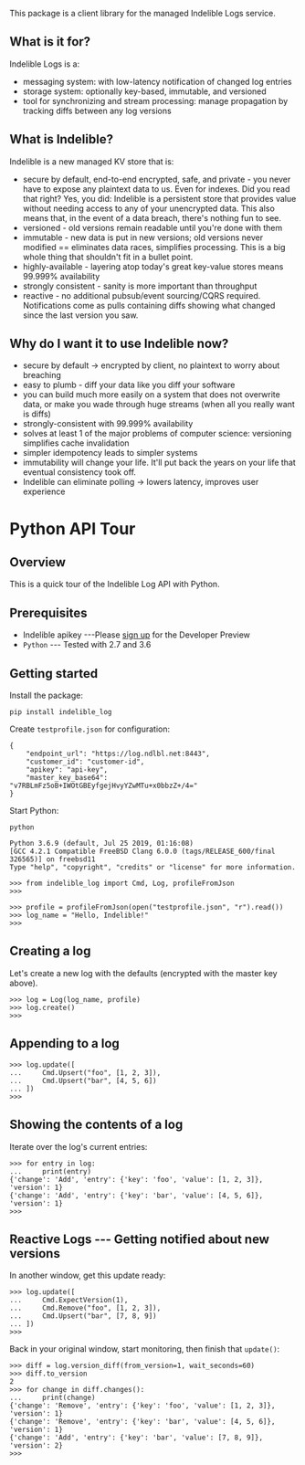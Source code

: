 This package is a client library for the managed Indelible Logs service.

What is it for?
---------------

Indelible Logs is a:

* messaging system: with low-latency notification of changed log entries
* storage system: optionally key-based, immutable, and versioned
* tool for synchronizing and stream processing: manage propagation by tracking diffs between any log versions

What is Indelible?
------------------

Indelible is a new managed KV store that is:

* secure by default, end-to-end encrypted, safe, and private - you never have to expose any plaintext data to us.  Even for indexes.  Did you read that right?  Yes, you did: Indelible is a persistent store that provides value without needing access to any of your unencrypted data.  This also means that, in the event of a data breach, there's nothing fun to see.
* versioned - old versions remain readable until you're done with them
* immutable - new data is put in new versions; old versions never modified == eliminates data races, simplifies processing.  This is a big whole thing that shouldn't fit in a bullet point.
* highly-available - layering atop today's great key-value stores means 99.999% availability
* strongly consistent - sanity is more important than throughput
* reactive - no additional pubsub/event sourcing/CQRS required.  Notifications come as pulls containing diffs showing what changed since the last version you saw.

Why do I want it to use Indelible now?
--------------------------------------
* secure by default -> encrypted by client, no plaintext to worry about breaching
* easy to plumb - diff your data like you diff your software
* you can build much more easily on a system that does not overwrite data, or make you wade through huge streams (when all you really want is diffs)
* strongly-consistent with 99.999% availability
* solves at least 1 of the major problems of computer science: versioning simplifies cache invalidation
* simpler idempotency leads to simpler systems
* immutability will change your life.  It'll put back the years on your life that eventual consistency took off.
* Indelible can eliminate polling -> lowers latency, improves user experience

Python API Tour
===============

Overview
--------

This is a quick tour of the Indelible Log API with Python.

Prerequisites
-------------

-   Indelible apikey ---Please [sign
    up](mailto:showmethelogs@indelible.systems) for the Developer
    Preview
-   `Python` --- Tested with 2.7 and 3.6

Getting started
---------------

Install the package:

``` 
pip install indelible_log
```

Create `testprofile.json` for configuration:

    {
        "endpoint_url": "https://log.ndlbl.net:8443",
        "customer_id": "customer-id",
        "apikey": "api-key",
        "master_key_base64": "v7RBLmFz5oB+IWOtGBEyfgejHvyYZwMTu+x0bbzZ+/4="
    }

Start Python:

``` 
python
```

    Python 3.6.9 (default, Jul 25 2019, 01:16:08) 
    [GCC 4.2.1 Compatible FreeBSD Clang 6.0.0 (tags/RELEASE_600/final 326565)] on freebsd11
    Type "help", "copyright", "credits" or "license" for more information.

    >>> from indelible_log import Cmd, Log, profileFromJson
    >>>

    >>> profile = profileFromJson(open("testprofile.json", "r").read())
    >>> log_name = "Hello, Indelible!"
    >>>

Creating a log 
--------------

Let\'s create a new log with the defaults (encrypted with the master key
above).

    >>> log = Log(log_name, profile)
    >>> log.create()
    >>>

Appending to a log 
------------------

    >>> log.update([
    ...     Cmd.Upsert("foo", [1, 2, 3]),
    ...     Cmd.Upsert("bar", [4, 5, 6])
    ... ])
    >>>

Showing the contents of a log 
-----------------------------

Iterate over the log\'s current entries:

    >>> for entry in log:
    ...     print(entry)
    {'change': 'Add', 'entry': {'key': 'foo', 'value': [1, 2, 3]}, 'version': 1}
    {'change': 'Add', 'entry': {'key': 'bar', 'value': [4, 5, 6]}, 'version': 1}
    >>>

Reactive Logs --- Getting notified about new versions 
-----------------------------------------------------

In another window, get this update ready:

    >>> log.update([
    ...     Cmd.ExpectVersion(1),
    ...     Cmd.Remove("foo", [1, 2, 3]),
    ...     Cmd.Upsert("bar", [7, 8, 9])
    ... ])
    >>>

Back in your original window, start monitoring, then finish that
`update()`:

    >>> diff = log.version_diff(from_version=1, wait_seconds=60)
    >>> diff.to_version
    2
    >>> for change in diff.changes():
    ...     print(change)
    {'change': 'Remove', 'entry': {'key': 'foo', 'value': [1, 2, 3]}, 'version': 1}
    {'change': 'Remove', 'entry': {'key': 'bar', 'value': [4, 5, 6]}, 'version': 1}
    {'change': 'Add', 'entry': {'key': 'bar', 'value': [7, 8, 9]}, 'version': 2}
    >>>

